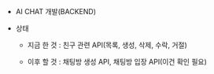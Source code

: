 - AI CHAT 개발(BACKEND)

- 상태

    - 지금 한 것 : 친구 관련 API(목록, 생성, 삭제, 수락, 거절)

    - 이후 할 것 : 채팅방 생성 API, 채팅방 입장 API(이건 확인 필요)